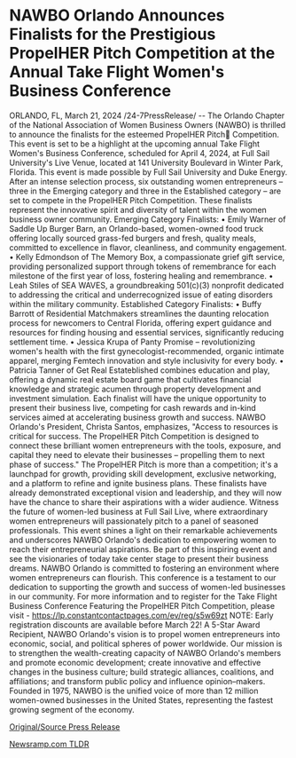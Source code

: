 # NAWBO Orlando Announces Finalists for the Prestigious PropelHER Pitch Competition at the Annual Take Flight Women's Business Conference

ORLANDO, FL, March 21, 2024 /24-7PressRelease/ -- The Orlando Chapter of the National Association of Women Business Owners (NAWBO) is thrilled to announce the finalists for the esteemed PropelHER Pitch Competition. This event is set to be a highlight at the upcoming annual Take Flight Women's Business Conference, scheduled for April 4, 2024, at Full Sail University's Live Venue, located at 141 University Boulevard in Winter Park, Florida. This event is made possible by Full Sail University and Duke Energy.  After an intense selection process, six outstanding women entrepreneurs – three in the Emerging category and three in the Established category – are set to compete in the PropelHER Pitch Competition. These finalists represent the innovative spirit and diversity of talent within the women business owner community.  Emerging Category Finalists:  • Emily Warner of Saddle Up Burger Barn, an Orlando-based, women-owned food truck offering locally sourced grass-fed burgers and fresh, quality meals, committed to excellence in flavor, cleanliness, and community engagement. • Kelly Edmondson of The Memory Box, a compassionate grief gift service, providing personalized support through tokens of remembrance for each milestone of the first year of loss, fostering healing and remembrance. • Leah Stiles of SEA WAVES, a groundbreaking 501(c)(3) nonprofit dedicated to addressing the critical and underrecognized issue of eating disorders within the military community.  Established Category Finalists:  • Buffy Barrott of Residential Matchmakers streamlines the daunting relocation process for newcomers to Central Florida, offering expert guidance and resources for finding housing and essential services, significantly reducing settlement time. • Jessica Krupa of Panty Promise – revolutionizing women's health with the first gynecologist-recommended, organic intimate apparel, merging Femtech innovation and style inclusivity for every body. • Patricia Tanner of Get Real Estateblished combines education and play, offering a dynamic real estate board game that cultivates financial knowledge and strategic acumen through property development and investment simulation.  Each finalist will have the unique opportunity to present their business live, competing for cash rewards and in-kind services aimed at accelerating business growth and success.  NAWBO Orlando's President, Christa Santos, emphasizes, "Access to resources is critical for success. The PropelHER Pitch Competition is designed to connect these brilliant women entrepreneurs with the tools, exposure, and capital they need to elevate their businesses – propelling them to next phase of success."  The PropelHER Pitch is more than a competition; it's a launchpad for growth, providing skill development, exclusive networking, and a platform to refine and ignite business plans. These finalists have already demonstrated exceptional vision and leadership, and they will now have the chance to share their aspirations with a wider audience.  Witness the future of women-led business at Full Sail Live, where extraordinary women entrepreneurs will passionately pitch to a panel of seasoned professionals. This event shines a light on their remarkable achievements and underscores NAWBO Orlando's dedication to empowering women to reach their entrepreneurial aspirations. Be part of this inspiring event and see the visionaries of today take center stage to present their business dreams.  NAWBO Orlando is committed to fostering an environment where women entrepreneurs can flourish. This conference is a testament to our dedication to supporting the growth and success of women-led businesses in our community.  For more information and to register for the Take Flight Business Conference Featuring the PropelHER Pitch Competition, please visit - https://lp.constantcontactpages.com/ev/reg/s5w69zt NOTE: Early registration discounts are available before March 22!  A 5-Star Award Recipient, NAWBO Orlando's vision is to propel women entrepreneurs into economic, social, and political spheres of power worldwide. Our mission is to strengthen the wealth-creating capacity of NAWBO Orlando's members and promote economic development; create innovative and effective changes in the business culture; build strategic alliances, coalitions, and affiliations; and transform public policy and influence opinion–makers. Founded in 1975, NAWBO is the unified voice of more than 12 million women-owned businesses in the United States, representing the fastest growing segment of the economy. 

[Original/Source Press Release](https://www.24-7pressrelease.com/press-release/509416/nawbo-orlando-announces-finalists-for-the-prestigious-propelher-pitch-competition-at-the-annual-take-flight-womens-business-conference) 

[Newsramp.com TLDR](https://newsramp.com/None) 
